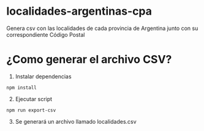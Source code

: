 # localidades-argentinas-cpa
Genera csv con las localidades de cada provincia de Argentina junto con su correspondiente Código Postal

# ¿Como generar el archivo CSV?

1. Instalar dependencias
```
npm install
```

2. Ejecutar script
```
npm run export-csv
```

3. Se generará un archivo llamado localidades.csv